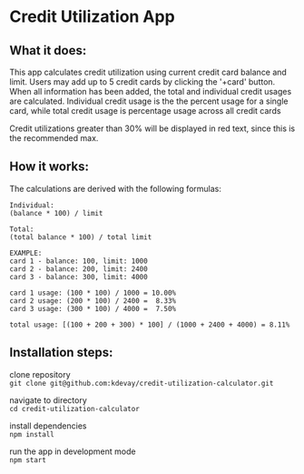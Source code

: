 # Credit Utilization App

## What it does:
This app calculates credit utilization using current credit card balance and limit.
Users may add up to 5 credit cards by clicking the '+card' button.
When all information has been added, the total and individual credit usages are calculated.
Individual credit usage is the the percent usage for a single card, while
total credit usage is percentage usage across all credit cards

Credit utilizations greater than 30% will be displayed in red text, since this is the recommended max.

## How it works:
The calculations are derived with the following formulas:

    Individual:
    (balance * 100) / limit

    Total:
    (total balance * 100) / total limit

    EXAMPLE:
    card 1 - balance: 100, limit: 1000
    card 2 - balance: 200, limit: 2400
    card 3 - balance: 300, limit: 4000

    card 1 usage: (100 * 100) / 1000 = 10.00%
    card 2 usage: (200 * 100) / 2400 =  8.33%
    card 3 usage: (300 * 100) / 4000 =  7.50%

    total usage: [(100 + 200 + 300) * 100] / (1000 + 2400 + 4000) = 8.11%


## Installation steps:
clone repository  
`git clone git@github.com:kdevay/credit-utilization-calculator.git`

navigate to directory  
`cd credit-utilization-calculator`

install dependencies  
`npm install`

run the app in development mode  
`npm start`
